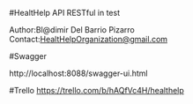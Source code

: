 #HealtHelp API RESTful in test

Author:Bl@dimir Del Barrio Pizarro
Contact:HealtHelpOrganization@gmail.com


#Swagger

http://localhost:8088/swagger-ui.html


#Trello
https://trello.com/b/hAQfVc4H/healthelp




